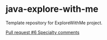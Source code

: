# java-explore-with-me
Template repository for ExploreWithMe project.

[Pull request #6 Specialty comments](https://github.com/mrVeber/java-explore-with-me/pull/6)